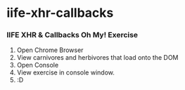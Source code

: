 # iife-xhr-callbacks

### IIFE XHR & Callbacks Oh My! Exercise

1. Open Chrome Browser
2. View carnivores and herbivores that load onto the DOM
3. Open Console
4. View exercise in console window.
5. :D